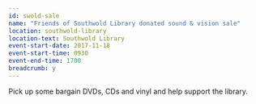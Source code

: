 ```yaml
---
id: swold-sale
name: "Friends of Southwold Library donated sound & vision sale"
location: southwold-library
location-text: Southwold Library
event-start-date: 2017-11-18
event-start-time: 0930
event-end-time: 1700
breadcrumb: y
---
```


Pick up some bargain DVDs, CDs and vinyl and help support the library.
